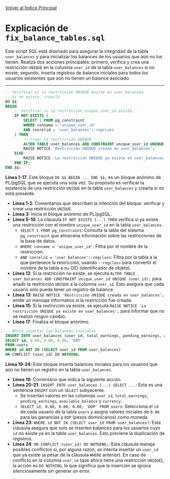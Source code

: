 [Volver al Índice Principal](../../README.md)

# Explicación de `fix_balance_tables.sql`

Este script SQL está diseñado para asegurar la integridad de la tabla `user_balances` y para inicializar los balances de los usuarios que aún no los tienen. Realiza dos acciones principales: primero, verifica y crea una restricción `UNIQUE` en la columna `user_id` de la tabla `user_balances` si no existe; segundo, inserta registros de balance iniciales para todos los usuarios existentes que aún no tienen un balance asociado.

---

```sql
-- Verificar si la restricción UNIQUE existe en user_balances
-- Si no existe, crearla
DO $$
BEGIN
    -- Verificar si la restricción unique_user_id existe
    IF NOT EXISTS (
        SELECT 1 FROM pg_constraint 
        WHERE conname = 'unique_user_id' 
        AND conrelid = 'user_balances'::regclass
    ) THEN
        -- Crear la restricción UNIQUE
        ALTER TABLE user_balances ADD CONSTRAINT unique_user_id UNIQUE (user_id);
        RAISE NOTICE 'Restricción UNIQUE creada en user_balances';
    ELSE
        RAISE NOTICE 'La restricción UNIQUE ya existe en user_balances';
    END IF;
END $$;
```
**Línea 1-17**: Este bloque `DO $$ BEGIN ... END $$;` es un bloque anónimo de PL/pgSQL que se ejecuta una sola vez. Su propósito es verificar la existencia de una restricción `UNIQUE` en la tabla `user_balances` y crearla si no está presente.
- **Línea 1-2**: Comentarios que describen la intención del bloque: verificar y crear una restricción `UNIQUE`.
- **Línea 3**: Inicia el bloque anónimo de PL/pgSQL.
- **Línea 5-10**: La cláusula `IF NOT EXISTS (...) THEN` verifica si ya existe una restricción con el nombre `unique_user_id` en la tabla `user_balances`.
    - `SELECT 1 FROM pg_constraint`: Consulta la tabla del sistema `pg_constraint` que almacena información sobre las restricciones de la base de datos.
    - `WHERE conname = 'unique_user_id'`: Filtra por el nombre de la restricción.
    - `AND conrelid = 'user_balances'::regclass`: Filtra por la tabla a la que pertenece la restricción, usando `::regclass` para convertir el nombre de la tabla a su OID (identificador de objeto).
- **Línea 12**: Si la restricción no existe, se ejecuta `ALTER TABLE user_balances ADD CONSTRAINT unique_user_id UNIQUE (user_id);` para añadir la restricción `UNIQUE` a la columna `user_id`. Esto asegura que cada usuario solo pueda tener un registro de balance.
- **Línea 13**: `RAISE NOTICE 'Restricción UNIQUE creada en user_balances';` emite un mensaje informativo si la restricción fue creada.
- **Línea 15**: Si la restricción ya existe, se ejecuta `RAISE NOTICE 'La restricción UNIQUE ya existe en user_balances';` para informar que no se realizó ningún cambio.
- **Línea 17**: Finaliza el bloque anónimo.

```sql
-- Ahora insertar los balances iniciales
INSERT INTO user_balances (user_id, total_earnings, pending_earnings, available_balance, currency)
SELECT id, 0.00, 0.00, 0.00, 'DOP'
FROM users
WHERE id NOT IN (SELECT user_id FROM user_balances)
ON CONFLICT (user_id) DO NOTHING;
```
**Línea 19-24**: Este bloque inserta balances iniciales para los usuarios que aún no tienen un registro en la tabla `user_balances`.
- **Línea 19**: Comentario que indica la siguiente acción.
- **Línea 20-21**: `INSERT INTO user_balances (...) SELECT ...`: Esta es una sentencia `INSERT` con un `SELECT` subyacente.
    - Se insertan valores en las columnas `user_id`, `total_earnings`, `pending_earnings`, `available_balance` y `currency`.
    - `SELECT id, 0.00, 0.00, 0.00, 'DOP' FROM users`: Selecciona el `id` de cada usuario de la tabla `users` y asigna valores iniciales de `0.00` para las ganancias y `DOP` (pesos dominicanos) como moneda.
- **Línea 23**: `WHERE id NOT IN (SELECT user_id FROM user_balances)`: Esta cláusula asegura que solo se inserten balances para los usuarios cuyo `id` no existe ya en la tabla `user_balances`. Esto previene la duplicación de registros.
- **Línea 24**: `ON CONFLICT (user_id) DO NOTHING;`: Esta cláusula maneja posibles conflictos si, por alguna razón, se intenta insertar un `user_id` que ya existe (a pesar de la cláusula `WHERE` anterior). En caso de conflicto en la columna `user_id` (que ahora tiene una restricción `UNIQUE`), la acción es `DO NOTHING`, lo que significa que la inserción se ignora silenciosamente sin generar un error.